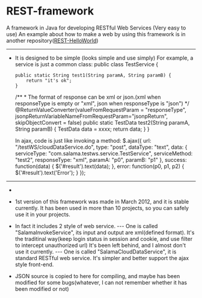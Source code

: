 REST-framework
==============

A framework in Java for developing RESTful Web Services (Very easy to use)
An example about how to make a web by using this framework is in another repository(<a href="https://github.com/SalamaSoft/REST-HelloWorld">REST-HelloWorld</a>)

------------------------------------------------------------------------------
* It is designed to be simple (looks simple and use simply)
  For example, a service is just a common class:
  public class TestService {
  
      public static String test1(String paramA, String paramB) {
          return "it's ok";
      }

     /**
      * The format of response can be xml or json.(xml when responseType is empty or "xml", json when responseType is "json")
      */
      @ReturnValueConverter(valueFromRequestParam = "responseType", 
			jsonpReturnVariableNameFromRequestParam="jsonpReturn",
			skipObjectConvert = false)
      public static TestData test2(String paramA, String paramB) {
          TestData data = xxxx;
          return data;
      }
  }
  
  
  In ajax, code is just like invoking a method:
	$.ajax({
		url: "/testWS/cloudDataService.do",
		type: "post",
		dataType: "text",
		data: {
			serviceType: "com.salama.testws.service.TestService",
			serviceMethod: "test2",
			responseType: "xml",
			paramA: "p0",
			paramB: "p1"
		},
		success: function(data) {
			$('#result').text(data);
		},
		error: function(p0, p1, p2) {
			$('#result').text('Error');
		}
	});

------------------------------------------------------------------------------
* 

* 1st version of this framework was made in March 2012, and it is stable currently.
It has been used in more than 10 projects, so you can safely use it in your projects.

* In fact it includes 2 style of web service. 
  --- One is called "SalamaInvokeService", its input and output are xml(defined format). It's the traditinal way(keep login status in session and cookie, and use filter to intercept unauthorized url)
      It's been left behind, and I almost don't use it currently.
  --- One is called "SalamaCloudDataService", it is standard RESTful web service. It's simpler and better support the ajax style front-end.

* JSON source is copied to here for compiling, and maybe has been modified for some bugs(whatever, I can not remember whether it has been modified or not)
